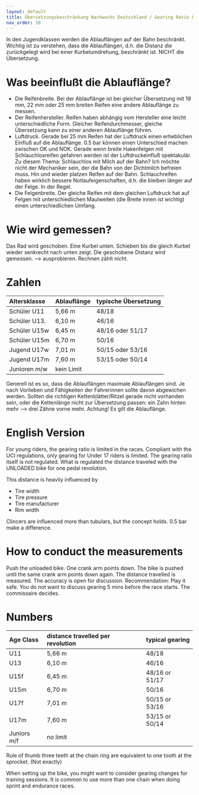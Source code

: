 ```yaml
---
layout: default
title: Übersetzungsbeschränkung Nachwuchs Deutschland / Gearing Ratio Limits Germany
nav_order: 10
---
```

In den Jugendklassen werden die Ablauflängen auf der Bahn beschränkt. Wichtig ist zu verstehen, dass die Ablauflängen, d.h. die Distanz die zurückgelegt wird bei einer Kurbelumdrehung, beschränkt ist. NICHT die Übersetzung.
# Was beeinflußt die Ablauflänge?
- Die Reifenbreite. Bei der Ablauflänge ist bei gleicher Übersetzung mit 19 mm, 22 mm oder 25 mm breiten Reifen eine andere Ablauflänge zu messen.
- Der Reifenhersteller. Reifen haben abhängig vom Hersteller eine leicht unterschiedliche Form. Gleicher Reifendurchmesser, gleiche Übersetzung kann zu einer anderen Ablauflänge führen. 
- Luftdruck. Gerade bei 25 mm Reifen hat der Luftdruck einen erheblichen Einfluß auf die Ablauflänge. 0.5 bar können einen Unterschied machen zwischen OK und NOK. Gerade wenn breite Hakenfelgen mit Schlauchlosreifen gefahren werden ist der Luftdruckeinfluß spektakulär. Zu diesem Thema: Schlauchlos mit Milch auf der Bahn? Ich möchte nicht der Mechaniker sein, der die Bahn von der Dichtmilch befreien muss. Hin und wieder platzen Reifen auf der Bahn. Schlauchreifen haben wirklich bessere Notlaufeigenschaften, d.h. die bleiben länger auf der Felge. In der Regel. 
- Die Felgenbreite. Der gleiche Reifen mit dem gleichen Luftdruck hat auf Felgen mit unterschiedlichen Maulweiten (die Breite innen ist wichtig) einen unterschiedlichen Umfang.

# Wie wird gemessen?
Das Rad wird geschoben. Eine Kurbel unten. Schieben bis die gleich Kurbel wieder senkrecht nach unten zeigt. Die geschobene Distanz wird gemessen. --> ausprobieren. Rechnen zählt nicht.

# Zahlen

| Altersklasse  | Ablauflänge | typische Übersetzung|
|:--------------|:------------|:--------------------|
| Schüler U11   | 5,66 m      | 48/18 |
| Schüler U13.  | 6,10 m      | 46/16 |
| Schüler U15w  | 6,45 m      | 48/16 oder 51/17 |
| Schüler U15m  | 6,70 m      | 50/16 |
| Jugend U17w  | 7,01 m      | 50/15 oder 53/16 |
| Jugend U17m  | 7,60 m      | 53/15 oder 50/14 |
| Junioren m/w | kein Limit | |

Generell ist es so, dass die Ablauflängen maximale Ablauflängen sind. Je nach Vorlieben und Fähigkeiten der Fahrerinnen sollte davon abgewichen werden. 
Sollten die richtigen Kettenblätter/Ritzel gerade nicht vorhanden sein, oder die Kettenlänge nicht zur Übersetzung passen: ein Zahn hinten mehr --> drei Zähne vorne mehr. Achtung! Es gilt die Ablauflänge. 

# English Version
For young riders, the gearing ratio is limited in the races. Compliant with the UCI regulations, only gearing for Under 17 riders is limited. The gearing ratio itself is not regulated. What is regulated the distance traveled with the UNLOADED bike for one pedal revolution. 

This distance is heavily influenced by 
- Tire width
- Tire pressure
- Tire manufacturer
- Rim width

Clincers are influenced more than tubulars, but the concept holds. 0.5 bar make a difference. 

# How to conduct the measurements

Push the unloaded bike. One crank arm points down. The bike is pushed until the same crank arm points down again. The distance travelled is measured. The accuracy is open for discussion. Recommendation: Play it safe. You do not want to discuss gearing 5 mins before the race starts. The commissaire decides.

# Numbers

| Age Class  | distance travelled per revolution | typical gearing|
|:--------------|:------------|:--------------------|
| U11   | 5,66 m      | 48/18 |
| U13  | 6,10 m      | 46/16 |
| U15f  | 6,45 m      | 48/16 or 51/17 |
| U15m  | 6,70 m      | 50/16 |
| U17f  | 7,01 m      | 50/15 or 53/16 |
| U17m  | 7,60 m      | 53/15 or 50/14 |
| Juniors m/f | no limit | |

Rule of thumb three teeth at the chain ring are equivalent to one tooth at the sprocket. (Not exactly)

When setting up the bike, you might want to consider gearing changes for training sessions. It is common to use more than one chain when doing sprint and endurance races. 


